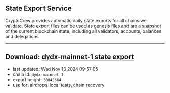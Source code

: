 ## State Export Service
CryptoCrew provides automatic daily state exports for all chains we validate. State export files can be used as genesis files and are a snapshot of the current blockchain state, including all validators, accounts, balances and delegations.

---
**Download: [dydx-mainnet-1 state export](https://dl-tyo.ccvalidators.com/SERVICE/dydx/dydx-mainnet-1_export_30042664.json)**
---

- last updated: Wed Nov 13 2024 09:57:05
- chain id: `dydx-mainnet-1`
- export height: `30042664`
- use for: airdrops, local tests, chain recovery
